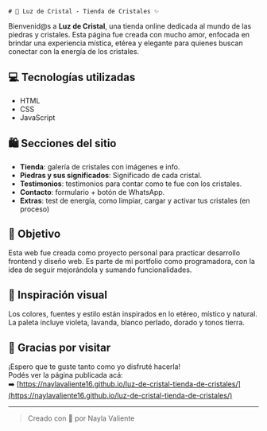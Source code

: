     # 🌙 Luz de Cristal - Tienda de Cristales ✨

Bienvenid@s a **Luz de Cristal**, una tienda online dedicada al mundo de las piedras y cristales. Esta página fue creada con mucho amor, enfocada en brindar una experiencia mística, etérea y elegante para quienes buscan conectar con la energía de los cristales.

## 💻 Tecnologías utilizadas

- HTML
- CSS 
- JavaScript 

## 🛍️ Secciones del sitio

- **Tienda**: galería de cristales con imágenes e info.
- **Piedras y sus significados**: Significado de cada cristal.
- **Testimonios**: testimonios para contar como te fue con los cristales.
- **Contacto**: formulario + botón de WhatsApp.
- **Extras**: test de energía, como limpiar, cargar y activar tus cristales (en proceso)

## 🎯 Objetivo

Esta web fue creada como proyecto personal para practicar desarrollo frontend y diseño web. Es parte de mi portfolio como programadora, con la idea de seguir mejorándola y sumando funcionalidades.

## 🌌 Inspiración visual

Los colores, fuentes y estilo están inspirados en lo etéreo, místico y natural. La paleta incluye violeta, lavanda, blanco perlado, dorado y tonos tierra.

## 🙌 Gracias por visitar

¡Espero que te guste tanto como yo disfruté hacerla!  
Podés ver la página publicada acá:  
➡️ [https://naylavaliente16.github.io/luz-de-cristal-tienda-de-cristales/](https://naylavaliente16.github.io/luz-de-cristal-tienda-de-cristales/)

---

> Creado con 💜 por Nayla Valiente
